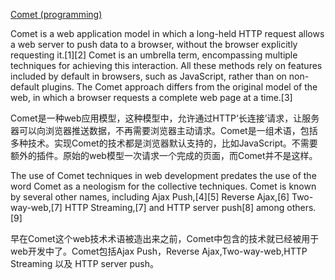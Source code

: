 [Comet (programming)](http://en.wikipedia.org/wiki/Comet_(programming))

Comet is a web application model in which a long-held HTTP request allows a web server to push data to a browser, without the browser explicitly requesting it.[1][2] Comet is an umbrella term, encompassing multiple techniques for achieving this interaction. All these methods rely on features included by default in browsers, such as JavaScript, rather than on non-default plugins. The Comet approach differs from the original model of the web, in which a browser requests a complete web page at a time.[3]

Comet是一种web应用模型，这种模型中，允许通过HTTP‘长连接’请求，让服务器可以向浏览器推送数据，不再需要浏览器主动请求。Comet是一组术语，包括多种技术。实现Comet的技术都是浏览器默认支持的，比如JavaScript。不需要额外的插件。原始的web模型一次请求一个完成的页面，而Comet并不是这样。

The use of Comet techniques in web development predates the use of the word Comet as a neologism for the collective techniques. Comet is known by several other names, including Ajax Push,[4][5] Reverse Ajax,[6] Two-way-web,[7] HTTP Streaming,[7] and HTTP server push[8] among others.[9]

早在Comet这个web技术术语被造出来之前，Comet中包含的技术就已经被用于web开发中了。Comet包括Ajax Push，Reverse Ajax,Two-way-web,HTTP Streaming 以及 HTTP server push。
